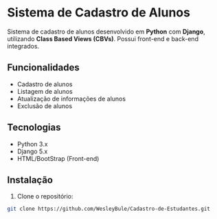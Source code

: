 # Sistema de Cadastro de Alunos

Sistema de cadastro de alunos desenvolvido em **Python** com **Django**, utilizando **Class Based Views (CBVs)**. Possui front-end e back-end integrados.

## Funcionalidades

- Cadastro de alunos
- Listagem de alunos
- Atualização de informações de alunos
- Exclusão de alunos

## Tecnologias

- Python 3.x
- Django 5.x
- HTML/BootStrap (Front-end)

## Instalação

1. Clone o repositório:
```bash
git clone https://github.com/WesleyBule/Cadastro-de-Estudantes.git

